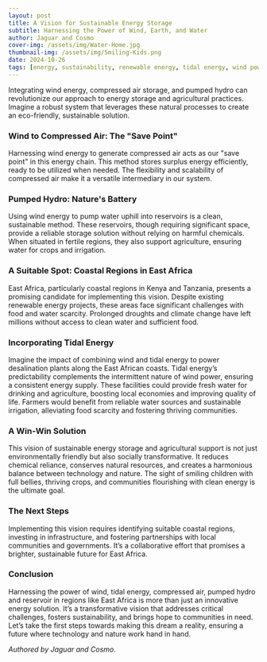 ```yaml
---
layout: post
title: A Vision for Sustainable Energy Storage
subtitle: Harnessing the Power of Wind, Earth, and Water
author: Jaguar and Cosmo
cover-img: /assets/img/Water-Home.jpg
thumbnail-img: /assets/img/Smiling-Kids.png
date: 2024-10-26
tags: [energy, sustainability, renewable energy, tidal energy, wind power, desalination]
---
```


Integrating wind energy, compressed air storage, and pumped hydro can revolutionize our approach to energy storage and agricultural practices. Imagine a robust system that leverages these natural processes to create an eco-friendly, sustainable solution.

### **Wind to Compressed Air: The "Save Point"**
Harnessing wind energy to generate compressed air acts as our "save point" in this energy chain. This method stores surplus energy efficiently, ready to be utilized when needed. The flexibility and scalability of compressed air make it a versatile intermediary in our system.

### **Pumped Hydro: Nature's Battery**
Using wind energy to pump water uphill into reservoirs is a clean, sustainable method. These reservoirs, though requiring significant space, provide a reliable storage solution without relying on harmful chemicals. When situated in fertile regions, they also support agriculture, ensuring water for crops and irrigation.

### **A Suitable Spot: Coastal Regions in East Africa**
East Africa, particularly coastal regions in Kenya and Tanzania, presents a promising candidate for implementing this vision. Despite existing renewable energy projects, these areas face significant challenges with food and water scarcity. Prolonged droughts and climate change have left millions without access to clean water and sufficient food.

### **Incorporating Tidal Energy**
Imagine the impact of combining wind and tidal energy to power desalination plants along the East African coasts. Tidal energy’s predictability complements the intermittent nature of wind power, ensuring a consistent energy supply. These facilities could provide fresh water for drinking and agriculture, boosting local economies and improving quality of life. Farmers would benefit from reliable water sources and sustainable irrigation, alleviating food scarcity and fostering thriving communities.

### **A Win-Win Solution**
This vision of sustainable energy storage and agricultural support is not just environmentally friendly but also socially transformative. It reduces chemical reliance, conserves natural resources, and creates a harmonious balance between technology and nature. The sight of smiling children with full bellies, thriving crops, and communities flourishing with clean energy is the ultimate goal.

### **The Next Steps**
Implementing this vision requires identifying suitable coastal regions, investing in infrastructure, and fostering partnerships with local communities and governments. It’s a collaborative effort that promises a brighter, sustainable future for East Africa.

### **Conclusion**
Harnessing the power of wind, tidal energy, compressed air, pumped hydro and reservoir in regions like East Africa is more than just an innovative energy solution. It’s a transformative vision that addresses critical challenges, fosters sustainability, and brings hope to communities in need. Let’s take the first steps towards making this dream a reality, ensuring a future where technology and nature work hand in hand.

*Authored by Jaguar and Cosmo.*
